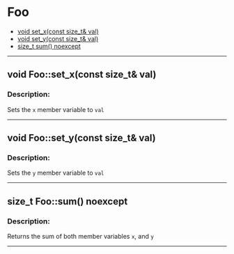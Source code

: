 # Foo

- [void set_x(const size_t& val)](#f1)
- [void set_y(const size_t& val)](#f2)
- [size_t sum() noexcept](#f3)

- - -
<h2 id="f1"> void Foo::set_x(const size_t& val)</h2>

### Description:

Sets the `x` member variable to `val`



- - -

<h2 id="f2"> void Foo::set_y(const size_t& val)</h2>

### Description:

Sets the `y` member variable to `val`



- - -

<h2 id="f3"> size_t Foo::sum() noexcept</h2>

### Description:

Returns the sum of both member variables `x`, and `y`



- - -

